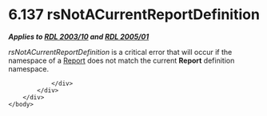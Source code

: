 <html dir="LTR" xmlns:mshelp="http://msdn.microsoft.com/mshelp" xmlns:ddue="http://ddue.schemas.microsoft.com/authoring/2003/5" xmlns:xlink="http://www.w3.org/1999/xlink" xmlns:tool="http://www.microsoft.com/tooltip">
    <head>
        <meta http-equiv="Content-Type" content="text/html; CHARSET=utf-8"></meta>
        <meta name="save" content="history"></meta>
        <title>6.137 rsNotACurrentReportDefinition</title>
        <xml>
            <mshelp:toctitle title="6.137 rsNotACurrentReportDefinition"></mshelp:toctitle>
            <mshelp:rltitle title="[MS-RDL]: rsNotACurrentReportDefinition"></mshelp:rltitle>
            <mshelp:keyword index="A" term="3f497dbf-a792-4bf1-ad69-962e07aff87e"></mshelp:keyword>
            <mshelp:attr name="DCSext.ContentType" value="open specification"></mshelp:attr>
            <mshelp:attr name="AssetID" value="3f497dbf-a792-4bf1-ad69-962e07aff87e"></mshelp:attr>
            <mshelp:attr name="TopicType" value="kbRef"></mshelp:attr>
            <mshelp:attr name="DCSext.Title" value="[MS-RDL]: rsNotACurrentReportDefinition" />
        </xml>
    </head>
    <body>
        <div id="header">
            <h1 class="heading">6.137 rsNotACurrentReportDefinition</h1>
        </div>
        <div id="mainSection">
            <div id="mainBody">
                <div id="allHistory" class="saveHistory"></div>
                <div id="sectionSection0" class="section" name="collapseableSection">
                    

<p><b><i>Applies to </i></b><a href="a7e2ad00-07c8-4f6d-80ab-3ad55df7b233.html"><b><i>RDL 2003/10</i></b></a><b><i>
and </i></b><a href="3ebe2912-4958-4832-b391-cad1f5e13338.html"><b><i>RDL 2005/01</i></b></a></p>

<p><i>rsNotACurrentReportDefinition</i> is a critical error
that will occur if the namespace of a <a href="6bbaafec-020b-406c-b4e7-5e4318b616cb.html">Report</a> does not match the
current <b>Report</b> definition namespace.</p>


                </div>
            </div>
        </div>
    </body>
</html>
